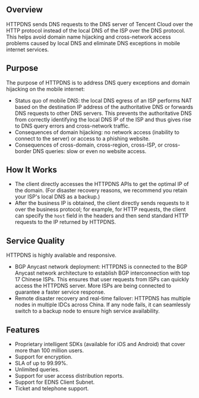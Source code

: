 ﻿## Overview
HTTPDNS sends DNS requests to the DNS server of Tencent Cloud over the HTTP protocol instead of the local DNS of the ISP over the DNS protocol. This helps avoid domain name hijacking and cross-network access problems caused by local DNS and eliminate DNS exceptions in mobile internet services.

## Purpose
The purpose of HTTPDNS is to address DNS query exceptions and domain hijacking on the mobile internet:
- Status quo of mobile DNS: the local DNS egress of an ISP performs NAT based on the destination IP address of the authoritative DNS or forwards DNS requests to other DNS servers. This prevents the authoritative DNS from correctly identifying the local DNS IP of the ISP and thus gives rise to DNS query errors and cross-network traffic.
- Consequences of domain hijacking: no network access (inability to connect to the server) or access to a phishing website.
- Consequences of cross-domain, cross-region, cross-ISP, or cross-border DNS queries: slow or even no website access.

## How It Works
- The client directly accesses the HTTPDNS APIs to get the optimal IP of the domain. (For disaster recovery reasons, we recommend you retain your ISP's local DNS as a backup.)
- After the business IP is obtained, the client directly sends requests to it over the business protocol; for example, for HTTP requests, the client can specify the `host` field in the headers and then send standard HTTP requests to the IP returned by HTTPDNS.

## Service Quality
HTTPDNS is highly available and responsive.
- BGP Anycast network deployment: HTTPDNS is connected to the BGP Anycast network architecture to establish BGP interconnection with top 17 Chinese ISPs. This ensures that user requests from ISPs can quickly access the HTTPDNS server. More ISPs are being connected to guarantee a faster service response.
- Remote disaster recovery and real-time failover: HTTPDNS has multiple nodes in multiple IDCs across China. If any node fails, it can seamlessly switch to a backup node to ensure high service availability.

## Features
- Proprietary intelligent SDKs (available for iOS and Android) that cover more than 100 million users.
- Support for encryption.
- SLA of up to 99.99%.
- Unlimited queries.
- Support for user access distribution reports.
- Support for EDNS Client Subnet.
- Ticket and telephone support.
